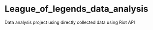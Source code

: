 # League_of_legends_data_analysis
Data analysis project using directly collected data using Riot API
